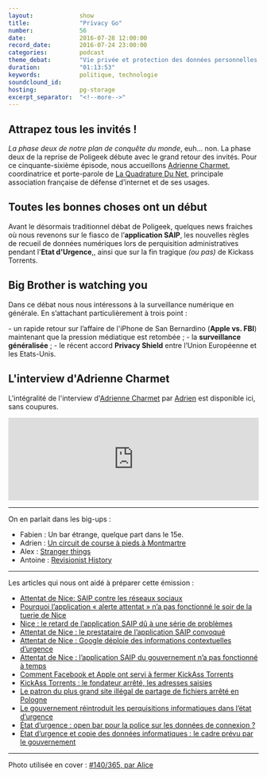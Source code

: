 ```yaml
---
layout:             show
title:              "Privacy Go"
number:             56
date:               2016-07-28 12:00:00
record_date:        2016-07-24 23:00:00
categories:         podcast
theme_debat:        "Vie privée et protection des données personnelles, avec Adrienne Charmet, coordinatrice et porte-parole de La Quadrature Du Net"
duration:           "01:13:53"
keywords:           politique, technologie
soundclound_id:     
hosting:            pg-storage
excerpt_separator:  "<!--more-->"
---
```


## Attrapez tous les invités !

*La phase deux de notre plan de conquête du monde*, euh... non. La phase deux de la reprise de Poligeek débute avec le grand retour des invités. Pour ce cinquante-sixième épisode, nous accueillons [Adrienne Charmet](https://twitter.com/adriennecharmet), coordinatrice et porte-parole de [La Quadrature Du Net](https://www.laquadrature.net/fr), principale association française de défense d’internet et de ses usages.

## Toutes les bonnes choses ont un début

Avant le désormais traditionnel débat de Poligeek, quelques news fraiches où nous revenons sur le fiasco de l’**application SAIP**, les nouvelles règles de recueil de données numériques lors de perquisition administratives pendant l'**Etat d'Urgence**,, ainsi que sur la fin tragique *(ou pas)* de Kickass Torrents.

## Big Brother is watching you

Dans ce débat nous nous intéressons à la surveillance numérique en générale. En s’attachant particulièrement à trois point :

- un rapide retour sur l’affaire de l'iPhone de San Bernardino (**Apple vs. FBI**) maintenant que la pression médiatique est retombée ;
- la **surveillance généralisée** ;
- le récent accord **Privacy Shield** entre l’Union Européenne et les Etats-Unis.

<!--more-->

## L'interview d'Adrienne Charmet

L'intégralité de l'interview d'[Adrienne Charmet](https://twitter.com/adriennecharmet) par [Adrien](https://twitter.com/adhumi) est disponible ici, sans coupures.

<iframe width="100%" height="166" scrolling="no" frameborder="no" src="https://w.soundcloud.com/player/?url=https%3A//api.soundcloud.com/tracks/275197715%3Fsecret_token%3Ds-BGclw&amp;color=ff5500&amp;auto_play=false&amp;hide_related=false&amp;show_comments=true&amp;show_user=true&amp;show_reposts=false"></iframe>

---

On en parlait dans les big-ups :

- Fabien : Un bar étrange, quelque part dans le 15e.
- Adrien : [Un circuit de course à pieds à Montmartre](https://www.strava.com/routes/5824141)
- Alex : [Stranger things](https://www.netflix.com/watch/80077371)
- Antoine : [Revisionist History](http://revisionisthistory.com)

---

Les articles qui nous ont aidé à préparer cette émission :

- [Attentat de Nice: SAIP contre les réseaux sociaux](http://www.lexpress.fr/actualite/societe/attentat-de-nice-saip-contre-les-reseaux-sociaux_1813005.html)
- [Pourquoi l’application « alerte attentat » n’a pas fonctionné le soir de la tuerie de Nice](http://www.lemonde.fr/pixels/article/2016/07/21/pourquoi-l-application-alerte-attentat-n-a-pas-fonctionne-le-soir-de-la-tuerie-de-nice_4972750_4408996.html)
- [Nice : le retard de l’application SAIP dû à une série de problèmes]( http://www.numerama.com/politique/184233-nice-le-retard-de-lapplication-saip-du-a-une-serie-de-problemes.html)
- [Attentat de Nice : le prestataire de l’application SAIP convoqué]( http://www.numerama.com/politique/182891-attentat-de-nice-le-prestataire-de-lapplication-saip-convoque.html)
- [Attentat de Nice : Google déploie des informations contextuelles d’urgence]( http://www.numerama.com/politique/182811-attentat-de-nice-google-deploie-informations-contextuelles-durgence.html)
- [Attentat de Nice : l’application SAIP du gouvernement n’a pas fonctionné à temps]( http://www.numerama.com/politique/182730-attentat-de-nice-lapplication-du-gouvernement-na-pas-fonctionne-a-temps.html)
- [Comment Facebook et Apple ont servi à fermer KickAss Torrents]( http://www.numerama.com/politique/184471-comment-facebook-et-apple-ont-servi-a-fermer-kickass-torrents.html)
- [KickAss Torrents : le fondateur arrêté, les adresses saisies]( http://www.numerama.com/politique/184042-kickass-torrents-le-fondateur-arrete-les-adresses-saisies.html)
- [Le patron du plus grand site illégal de partage de fichiers arrêté en Pologne]( http://www.lemonde.fr/pixels/article/2016/07/21/le-patron-du-plus-grand-site-illegal-de-partage-de-fichiers-arrete-en-pologne_4972512_4408996.html)
- [Le gouvernement réintroduit les perquisitions informatiques dans l’état d’urgence]( http://www.lemonde.fr/pixels/article/2016/07/19/le-gouvernement-reintroduit-les-perquisitions-informatiques-dans-l-etat-d-urgence_4971901_4408996.html)
- [État d’urgence : open bar pour la police sur les données de connexion ?]( http://www.numerama.com/politique/183551-etat-durgence-le-senat-pourrait-mettre-les-donnees-en-open-bar-pour-la-police.html)
- [État d’urgence et copie des données informatiques : le cadre prévu par le gouvernement]( http://www.numerama.com/politique/183514-etat-durgence-et-copie-des-donnees-informatiques-le-cadre-prevu-par-le-gouvernement.html)

---

Photo utilisée en cover : [#140/365, par Alice](https://www.flickr.com/photos/nuwandalice/4624225255/in/photolist-83Cn4D-bEFQWx-nX7Qcd-xs6NQ-aVVuyp-9VHxWd-5syu1p-yWmo-C9ppCe-58E4eP-xs6RS-bcEj8a-aPrY7D-nK1fek-58Jdkw-nWWjbF-xs6Qu-8tpZe1-cyrXp1-nX7niJ-6YSHUv-47PMiE-4dfZtX-dyJ53M-cz74yL-xs6Po-8i54tm-6YWK6q-8tpQ5f-dFoViL-58JdfY-62ebYe-a54qb1-nX7ugS-98iNyB-g2CMo-8EUnCy-dy8iRC-7koXRv-dEj1o6-i8Nfdd-dDtBGC-dCbjNe-dyvSp6-aStjCn-94Vhjk-aR2png-nWVZaK-58E42k-aYGW4X)
